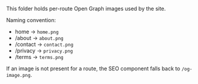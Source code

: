 This folder holds per-route Open Graph images used by the site.

Naming convention:
- home -> `home.png`
- /about -> `about.png`
- /contact -> `contact.png`
- /privacy -> `privacy.png`
- /terms -> `terms.png`

If an image is not present for a route, the SEO component falls back to `/og-image.png`.
